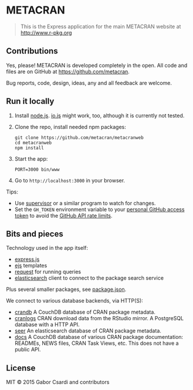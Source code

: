 
# METACRAN

> This is the Express application for the main METACRAN
> website at http://www.r-pkg.org

## Contributions

Yes, please! METACRAN is developed completely in the open.
All code and files are on GitHub at https://github.com/metacran.

Bug reports, code, design, ideas, any and all feedback
are welcome.

## Run it locally

1. Install [node.js](https://nodejs.org/).
   [io.js](https://iojs.org/en/index.html) might work, too, although
   it is currently not tested.
2. Clone the repo, install needed npm packages:
   
    ```
    git clone https://github.com/metacran/metacranweb
	cd metacranweb
	npm install
	```

3. Start the app:

    ```
    PORT=3000 bin/www
	```

4. Go to `http://localhost:3000` in your browser.

Tips:
- Use [supervisor](https://github.com/isaacs/node-supervisor) or
  a similar program to watch for changes.
- Set the `GH_TOKEN` environment variable to your
  [personal GitHub access token](https://github.com/settings/tokens/new)
  to avoid the
  [GitHub API rate limits](https://developer.github.com/v3/rate_limit/).

## Bits and pieces

Technology used in the app itself:

- [express.js](http://expressjs.com/)
- [ejs](https://github.com/mde/ejs) templates
- [request](https://github.com/request/request) for running queries
- [elasticsearch](https://github.com/elastic/elasticsearch-js)
  client to connect to the package search service

Plus several smaller packages, see [package.json](/package.json).

We connect to various database backends, via HTTP(S):
- [crandb](https://github.com/metacran/crandb) A CouchDB database of
  CRAN package metadata.
- [cranlogs](https://github.com/metacran/cranlogs.app) CRAN download
  data from the RStudio mirror. A PostgreSQL database with a HTTP API.
- [seer](https://github.com/metacran/seer) An elasticsearch database of
  CRAN package metadata.
- [docs](http://docs.r-pkg.org:5984/) A  CouchDB database of various
  CRAN package documentation: READMEs, NEWS files, CRAN Task Views, etc.
  This does not have a public API.

## License

MIT © 2015 Gabor Csardi and contributors
